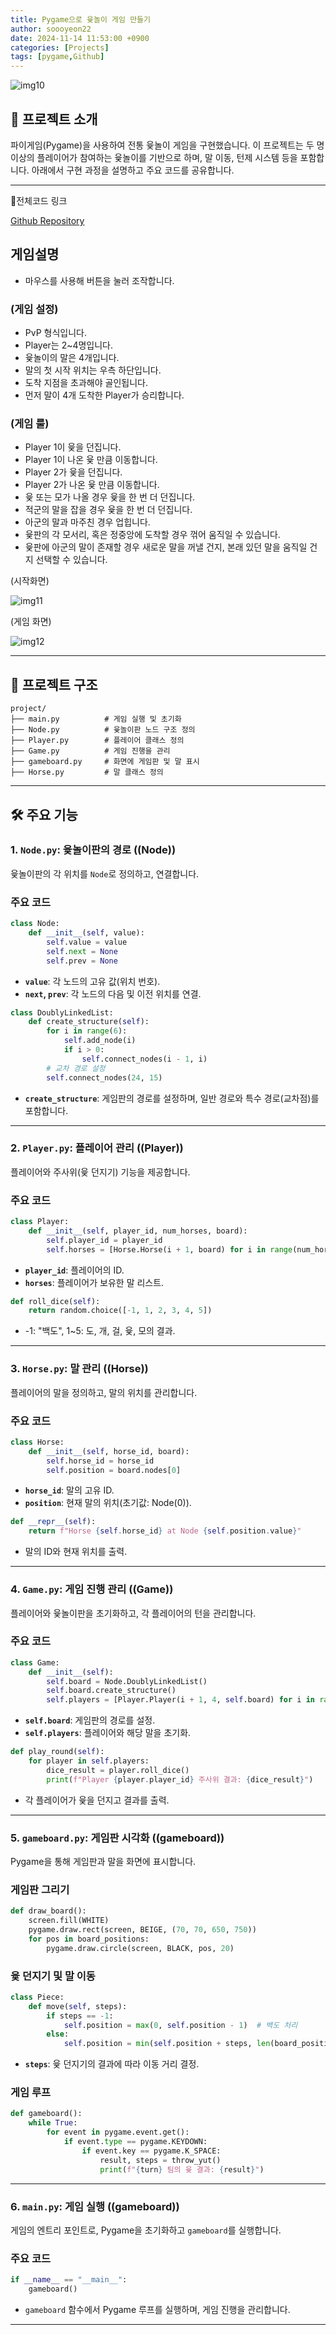 ```yaml
---
title: Pygame으로 윷놀이 게임 만들기
author: soooyeon22
date: 2024-11-14 11:53:00 +0900
categories: [Projects]
tags: [pygame,Github]
---
```


![img10](https://soooyeon22.github.io/assets/img/favicons/img10.png)

## 🎯 프로젝트 소개

파이게임(Pygame)을 사용하여 전통 윷놀이 게임을 구현했습니다. 이 프로젝트는 두 명 이상의 플레이어가 참여하는 윷놀이를 기반으로 하며, 말 이동, 턴제 시스템 등을 포함합니다. 아래에서 구현 과정을 설명하고 주요 코드를 공유합니다.

---

📎전체코드 링크

[Github Repository](https://github.com/SKHU-OSS-2024-2/pygame-alpha-mine-sweeper)

## 게임설명

- 마우스를 사용해 버튼을 눌러 조작합니다.

### (게임 설정)

- PvP 형식입니다.
- Player는 2~4명입니다.
- 윷놀이의 말은 4개입니다.
- 말의 첫 시작 위치는 우측 하단입니다.
- 도착 지점을 초과해야 골인됩니다.
- 먼저 말이 4개 도착한 Player가 승리합니다.

### (게임 룰)

- Player 1이 윷을 던집니다.
- Player 1이 나온 윷 만큼 이동합니다.
- Player 2가 윷을 던집니다.
- Player 2가 나온 윷 만큼 이동합니다.
- 윷 또는 모가 나올 경우 윷을 한 번 더 던집니다.
- 적군의 말을 잡을 경우 윷을 한 번 더 던집니다.
- 아군의 말과 마주친 경우 업힙니다.
- 윷판의 각 모서리, 혹은 정중앙에 도착할 경우 꺾어 움직일 수 있습니다.
- 윷판에 아군의 말이 존재할 경우 새로운 말을 꺼낼 건지, 본래 있던 말을 움직일 건지 선택할 수 있습니다.

(시작화면)

![img11](https://soooyeon22.github.io/assets/img/favicons/img11.png)

(게임 화면)

![img12](https://soooyeon22.github.io/assets/img/favicons/img12.png)

---

## 📂 프로젝트 구조

```
project/
├── main.py          # 게임 실행 및 초기화
├── Node.py          # 윷놀이판 노드 구조 정의
├── Player.py        # 플레이어 클래스 정의
├── Game.py          # 게임 진행을 관리
├── gameboard.py     # 화면에 게임판 및 말 표시
├── Horse.py         # 말 클래스 정의
```

---

## 🛠️ 주요 기능

### 1. **`Node.py`: 윷놀이판의 경로** ((Node))

윷놀이판의 각 위치를 `Node`로 정의하고, 연결합니다.

### **주요 코드**

```python
class Node:
    def __init__(self, value):
        self.value = value
        self.next = None
        self.prev = None
```

- **`value`**: 각 노드의 고유 값(위치 번호).
- **`next`, `prev`**: 각 노드의 다음 및 이전 위치를 연결.

```python
class DoublyLinkedList:
    def create_structure(self):
        for i in range(6):
            self.add_node(i)
            if i > 0:
                self.connect_nodes(i - 1, i)
        # 교차 경로 설정
        self.connect_nodes(24, 15)
```

- **`create_structure`**: 게임판의 경로를 설정하며, 일반 경로와 특수 경로(교차점)를 포함합니다.

---

### 2. **`Player.py`: 플레이어 관리** ((Player))

플레이어와 주사위(윷 던지기) 기능을 제공합니다.

### **주요 코드**

```python
class Player:
    def __init__(self, player_id, num_horses, board):
        self.player_id = player_id
        self.horses = [Horse.Horse(i + 1, board) for i in range(num_horses)]
```

- **`player_id`**: 플레이어의 ID.
- **`horses`**: 플레이어가 보유한 말 리스트.

```python
def roll_dice(self):
    return random.choice([-1, 1, 2, 3, 4, 5])
```

- -1: "백도", 1~5: 도, 개, 걸, 윷, 모의 결과.

---

### 3. **`Horse.py`: 말 관리** ((Horse))

플레이어의 말을 정의하고, 말의 위치를 관리합니다.

### **주요 코드**

```python
class Horse:
    def __init__(self, horse_id, board):
        self.horse_id = horse_id
        self.position = board.nodes[0]
```

- **`horse_id`**: 말의 고유 ID.
- **`position`**: 현재 말의 위치(초기값: Node(0)).

```python
def __repr__(self):
    return f"Horse {self.horse_id} at Node {self.position.value}"
```

- 말의 ID와 현재 위치를 출력.

---

### 4. **`Game.py`: 게임 진행 관리** ((Game))

플레이어와 윷놀이판을 초기화하고, 각 플레이어의 턴을 관리합니다.

### **주요 코드**

```python
class Game:
    def __init__(self):
        self.board = Node.DoublyLinkedList()
        self.board.create_structure()
        self.players = [Player.Player(i + 1, 4, self.board) for i in range(2)]
```

- **`self.board`**: 게임판의 경로를 설정.
- **`self.players`**: 플레이어와 해당 말을 초기화.

```python
def play_round(self):
    for player in self.players:
        dice_result = player.roll_dice()
        print(f"Player {player.player_id} 주사위 결과: {dice_result}")
```

- 각 플레이어가 윷을 던지고 결과를 출력.

---

### 5. **`gameboard.py`: 게임판 시각화** ((gameboard))

Pygame을 통해 게임판과 말을 화면에 표시합니다.

### **게임판 그리기**

```python
def draw_board():
    screen.fill(WHITE)
    pygame.draw.rect(screen, BEIGE, (70, 70, 650, 750))
    for pos in board_positions:
        pygame.draw.circle(screen, BLACK, pos, 20)
```

### **윷 던지기 및 말 이동**

```python
class Piece:
    def move(self, steps):
        if steps == -1:
            self.position = max(0, self.position - 1)  # 백도 처리
        else:
            self.position = min(self.position + steps, len(board_positions) -1)
```

- **`steps`**: 윷 던지기의 결과에 따라 이동 거리 결정.

### **게임 루프**

```python
def gameboard():
    while True:
        for event in pygame.event.get():
            if event.type == pygame.KEYDOWN:
                if event.key == pygame.K_SPACE:  
                    result, steps = throw_yut()
                    print(f"{turn} 팀의 윷 결과: {result}")
```

---

### 6. **`main.py`: 게임 실행** ((gameboard))

게임의 엔트리 포인트로, Pygame을 초기화하고 `gameboard`를 실행합니다.

### **주요 코드**

```python
if __name__ == "__main__":
    gameboard()
```

- `gameboard` 함수에서 Pygame 루프를 실행하며, 게임 진행을 관리합니다.

---